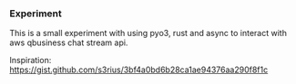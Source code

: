 ### Experiment

This is a small experiment with using pyo3, rust and async to interact with aws qbusiness chat stream
api.

Inspiration: https://gist.github.com/s3rius/3bf4a0bd6b28ca1ae94376aa290f8f1c